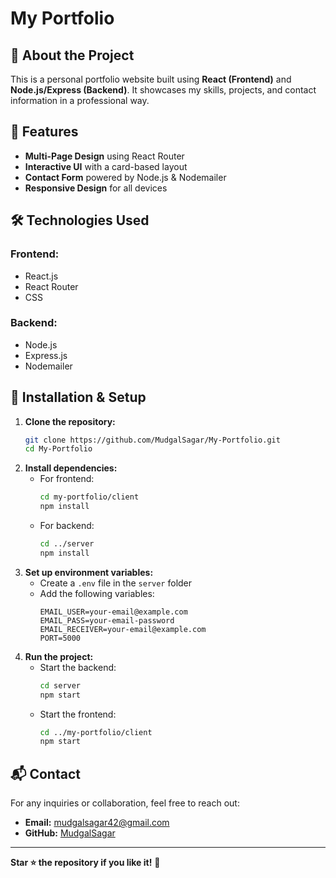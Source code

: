 # My Portfolio

## 📌 About the Project
This is a personal portfolio website built using **React (Frontend)** and **Node.js/Express (Backend)**. It showcases my skills, projects, and contact information in a professional way.

## 🚀 Features
- **Multi-Page Design** using React Router
- **Interactive UI** with a card-based layout
- **Contact Form** powered by Node.js & Nodemailer
- **Responsive Design** for all devices

## 🛠️ Technologies Used
### Frontend:
- React.js
- React Router
- CSS

### Backend:
- Node.js
- Express.js
- Nodemailer

## 🔧 Installation & Setup
1. **Clone the repository:**
   ```sh
   git clone https://github.com/MudgalSagar/My-Portfolio.git
   cd My-Portfolio
   ```
2. **Install dependencies:**
   - For frontend:
     ```sh
     cd my-portfolio/client
     npm install
     ```
   - For backend:
     ```sh
     cd ../server
     npm install
     ```
3. **Set up environment variables:**
   - Create a `.env` file in the `server` folder
   - Add the following variables:
     ```env
     EMAIL_USER=your-email@example.com
     EMAIL_PASS=your-email-password
     EMAIL_RECEIVER=your-email@example.com
     PORT=5000
     ```
4. **Run the project:**
   - Start the backend:
     ```sh
     cd server
     npm start
     ```
   - Start the frontend:
     ```sh
     cd ../my-portfolio/client
     npm start
     ```

## 📬 Contact
For any inquiries or collaboration, feel free to reach out:
- **Email:** mudgalsagar42@gmail.com
- **GitHub:** [MudgalSagar](https://github.com/MudgalSagar)

---
**Star ⭐ the repository if you like it!** 🚀

